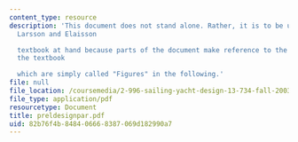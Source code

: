 ```yaml
---
content_type: resource
description: 'This document does not stand alone. Rather, it is to be used with the
  Larsson and Elaisson

  textbook at hand because parts of the document make reference to the Figures in
  the textbook

  which are simply called "Figures" in the following.'
file: null
file_location: /coursemedia/2-996-sailing-yacht-design-13-734-fall-2003/82b76f4b848406668387069d182990a7_preldesignpar.pdf
file_type: application/pdf
resourcetype: Document
title: preldesignpar.pdf
uid: 82b76f4b-8484-0666-8387-069d182990a7
---
```

